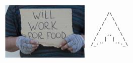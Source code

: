 <div style="display: flex; align-items: center;">
  <img src="./github.jpg" alt="Image" style="width: 50%; margin-right: 20px;">
  <pre style="white-space: pre-wrap;">
      /\        
     /  \       
    /    \      
   /      \     
  /   ,,   \    
 /   |  |   \   
/_-''    ''-_\  
  </pre>
</div>
